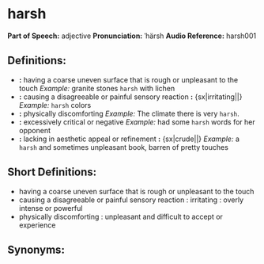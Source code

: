 # harsh

**Part of Speech:** adjective
**Pronunciation:** ˈhärsh
**Audio Reference:** harsh001

## Definitions:
- **:** having a coarse uneven surface that is rough or unpleasant to the touch 
  *Example:* granite stones `harsh` with lichen
- **:** causing a disagreeable or painful sensory reaction **:** {sx|irritating||} 
  *Example:* `harsh` colors
- **:** physically discomforting 
  *Example:* The climate there is very `harsh`.
- **:** excessively critical or negative 
  *Example:* had some `harsh` words for her opponent
- **:** lacking in aesthetic appeal or refinement **:** {sx|crude||} 
  *Example:* a `harsh` and sometimes unpleasant book, barren of pretty touches

## Short Definitions:
- having a coarse uneven surface that is rough or unpleasant to the touch
- causing a disagreeable or painful sensory reaction : irritating : overly intense or powerful
- physically discomforting : unpleasant and difficult to accept or experience

## Synonyms:
